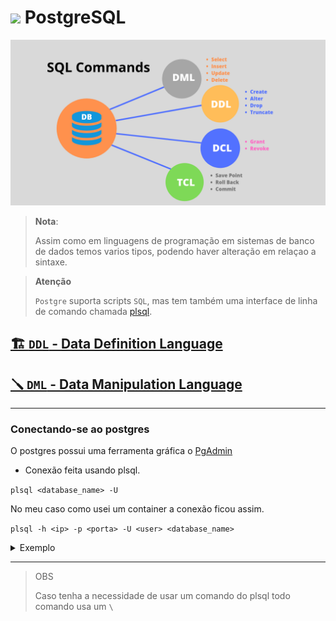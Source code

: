 # <img src="https://wiki.postgresql.org/images/9/9a/PostgreSQL_logo.3colors.540x557.png" width="25px"> PostgreSQL

![sql_diagram](./assets/images/sql_diagram.png)

> **Nota**:
> 
> Assim como em linguagens de programação em sistemas de banco de dados temos varios tipos, podendo haver alteração em relaçao a sintaxe.

> **Atenção**
>
> `Postgre` suporta scripts `SQL`, mas tem também uma interface de linha de comando chamada [plsql](https://www.postgresql.org/docs/current/app-psql.html).
>


## [🏗️ `DDL` - Data Definition Language](./ddl.md)

## [🪛 `DML` - Data Manipulation Language](./dml.md)

---

### Conectando-se ao postgres

O postgres possui uma ferramenta gráfica o [PgAdmin](https://www.pgadmin.org/)

- Conexão feita usando plsql.

`plsql <database_name> -U`

No meu caso como usei um container a conexão ficou assim.

`plsql -h <ip> -p <porta> -U <user> <database_name>`

<details>
  <summary>Exemplo</summary>

`plsql -h localhost -p 5432 user school`

</details>

---

> OBS
>
> Caso tenha a necessidade de usar um comando do plsql todo comando usa um `\`